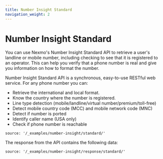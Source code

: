 ```yaml
---
title: Number Insight Standard
navigation_weight: 2
---
```


# Number Insight Standard

You can use Nexmo's Number Insight Standard API to retrieve a user's landline or mobile number, including checking to see that it is registered to an operator. This can help you verify that a phone number is real and give you information on how to format the number.

Number Insight Standard API is a synchronous, easy-to-use RESTful web service. For any phone number you can:

* Retrieve the international and local format.
* Know the country where the number is registered.
* Line type detection (mobile/landline/virtual number/premium/toll-free)
* Detect mobile country code (MCC) and mobile network code (MNC)
* Detect if number is ported
* Identify caller name (USA only)
* Check if phone number is reachable

```tabbed_examples
source: '/_examples/number-insight/standard/'
```

The response from the API contains the following data:

```tabbed_examples
source: '/_examples/number-insight/response/standard/'
```
